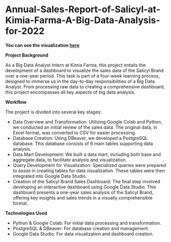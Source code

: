 # Annual-Sales-Report-of-Salicyl-at-Kimia-Farma-A-Big-Data-Analysis-for-2022
**You can see the visualization [here](https://lookerstudio.google.com/reporting/f15fa3f2-c338-4b49-ab97-59fd6945cd2c/page/LIQmD/edit)**

**Project Background**

As a Big Data Analyst Intern at Kimia Farma, this project entails the development of a dashboard to visualize the sales data of the Salicyl Brand over a one-year period. This task is part of a four-week learning process, designed to immerse us in the day-to-day responsibilities of a Big Data Analyst. From processing raw data to creating a comprehensive dashboard, this project encompasses all key aspects of big data analysis.

**Workflow**

The project is divided into several key stages:

- Data Overview and Transformation: Utilizing Google Colab and Python, we conducted an initial review of the sales data. The original data, in Excel format, was converted to CSV for easier processing.
- Database Creation: Using DBeaver, we developed a PostgreSQL database. This database consists of 6 main tables supporting data analysis.
- Data Mart Development: We built a data mart, including both base and aggregate data, to facilitate analysis and visualization.
- Query Development for Visualization: Specialized queries were prepared to assist in creating tables for data visualization. These tables were then integrated into Google Data Studio.
- Creation of the Salicyl Brand Sales Dashboard: The final step involved developing an interactive dashboard using Google Data Studio. This dashboard presents a one-year sales analysis of the Salicyl Brand, offering key insights and sales trends in a visually comprehensible format.

**Technologies Used**

- Python & Google Colab: For initial data processing and transformation.
- PostgreSQL & DBeaver: For database creation and management.
- Google Data Studio: For data visualization and dashboard creation.
